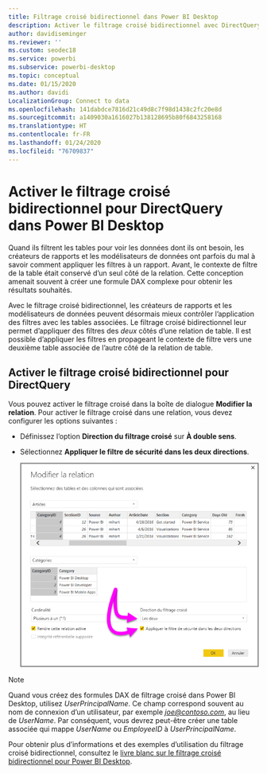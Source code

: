 ```yaml
---
title: Filtrage croisé bidirectionnel dans Power BI Desktop
description: Activer le filtrage croisé bidirectionnel avec DirectQuery dans Power BI Desktop
author: davidiseminger
ms.reviewer: ''
ms.custom: seodec18
ms.service: powerbi
ms.subservice: powerbi-desktop
ms.topic: conceptual
ms.date: 01/15/2020
ms.author: davidi
LocalizationGroup: Connect to data
ms.openlocfilehash: 141dabdce7816d21c49d8c7f98d1438c2fc20e8d
ms.sourcegitcommit: a1409030a1616027b138128695b80f6843258168
ms.translationtype: HT
ms.contentlocale: fr-FR
ms.lasthandoff: 01/24/2020
ms.locfileid: "76709837"
---
```

# <a name="enable-bidirectional-cross-filtering-for-directquery-in-power-bi-desktop"></a>Activer le filtrage croisé bidirectionnel pour DirectQuery dans Power BI Desktop

Quand ils filtrent les tables pour voir les données dont ils ont besoin, les créateurs de rapports et les modélisateurs de données ont parfois du mal à savoir comment appliquer les filtres à un rapport. Avant, le contexte de filtre de la table était conservé d’un seul côté de la relation. Cette conception amenait souvent à créer une formule DAX complexe pour obtenir les résultats souhaités.

Avec le filtrage croisé bidirectionnel, les créateurs de rapports et les modélisateurs de données peuvent désormais mieux contrôler l’application des filtres avec les tables associées. Le filtrage croisé bidirectionnel leur permet d’appliquer des filtres des *deux* côtés d’une relation de table. Il est possible d’appliquer les filtres en propageant le contexte de filtre vers une deuxième table associée de l’autre côté de la relation de table.

## <a name="enable-bidirectional-cross-filtering-for-directquery"></a>Activer le filtrage croisé bidirectionnel pour DirectQuery

Vous pouvez activer le filtrage croisé dans la boîte de dialogue **Modifier la relation**. Pour activer le filtrage croisé dans une relation, vous devez configurer les options suivantes :

* Définissez l’option **Direction du filtrage croisé** sur **À double sens**.
* Sélectionnez **Appliquer le filtre de sécurité dans les deux directions**.

  ![Configurez le filtrage bidirectionnel dans Power BI Desktop.](media/desktop-bidirectional-filtering/bidirectional-filtering_2.png)

> [!NOTE]
> Quand vous créez des formules DAX de filtrage croisé dans Power BI Desktop, utilisez *UserPrincipalName*. Ce champ correspond souvent au nom de connexion d’un utilisateur, par exemple <em>joe@contoso.com</em>, au lieu de *UserName*. Par conséquent, vous devrez peut-être créer une table associée qui mappe *UserName* ou *EmployeeID* à *UserPrincipalName*.

Pour obtenir plus d’informations et des exemples d’utilisation du filtrage croisé bidirectionnel, consultez le [livre blanc sur le filtrage croisé bidirectionnel pour Power BI Desktop](https://download.microsoft.com/download/2/7/8/2782DF95-3E0D-40CD-BFC8-749A2882E109/Bidirectional%20cross-filtering%20in%20Analysis%20Services%202016%20and%20Power%20BI.docx).

